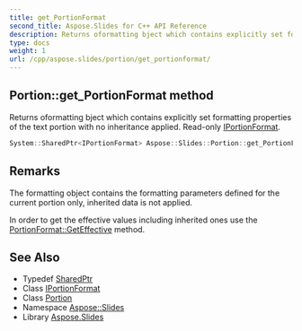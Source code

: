 ```yaml
---
title: get_PortionFormat
second_title: Aspose.Slides for C++ API Reference
description: Returns oformatting bject which contains explicitly set formatting properties of the text portion with no inheritance applied. Read-only IPortionFormat.
type: docs
weight: 1
url: /cpp/aspose.slides/portion/get_portionformat/
---
```

## Portion::get_PortionFormat method


Returns oformatting bject which contains explicitly set formatting properties of the text portion with no inheritance applied. Read-only [IPortionFormat](../../iportionformat/).

```cpp
System::SharedPtr<IPortionFormat> Aspose::Slides::Portion::get_PortionFormat() override
```

## Remarks


The formatting object contains the formatting parameters defined for the current portion only, inherited data is not applied.

In order to get the effective values including inherited ones use the [PortionFormat::GetEffective](../../portionformat/geteffective/) method.
## See Also

* Typedef [SharedPtr](../../../system/sharedptr/)
* Class [IPortionFormat](../../iportionformat/)
* Class [Portion](../)
* Namespace [Aspose::Slides](../../)
* Library [Aspose.Slides](../../../)
